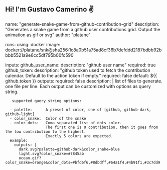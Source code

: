 Hi! I'm Gustavo Camerino ✌️
---

name: "generate-snake-game-from-github-contribution-grid"
description: "Generates a snake game from a github user contributions grid. Output the animation as gif or svg"
author: "platane"

runs:
  using: docker
  image: docker://platane/snk@sha256:1c8a0b51a75ad8cf36b7defddd2187bdbb92bbbb5521a9e6cc5df795b00fc590

inputs:
  github_user_name:
    description: "github user name"
    required: true
  github_token:
    description: "github token used to fetch the contribution calendar. Default to the action token if empty."
    required: false
    default: ${{ github.token }}
  outputs:
    required: false
    description: |
      list of files to generate.
      one file per line. Each output can be customized with options as query string.

       supported query string options:

      - palette:      A preset of color, one of [github, github-dark, github-light]
      - color_snake:  Color of the snake
      - color_dots:   Coma separated list of dots color. 
                      The first one is 0 contribution, then it goes from the low contribution to the highest.
                      Exactly 5 colors are expected.
      example:
        outputs: |
          dark.svg?palette=github-dark&color_snake=blue
          light.svg?color_snake=#7845ab
          ocean.gif?color_snake=orange&color_dots=#bfd6f6,#8dbdff,#64a1f4,#4b91f1,#3c7dd9
